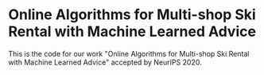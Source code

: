 # Online Algorithms for Multi-shop Ski Rental with Machine Learned Advice
This is the code for our work "Online Algorithms for Multi-shop Ski Rental with Machine Learned Advice" accepted by NeurIPS 2020.
